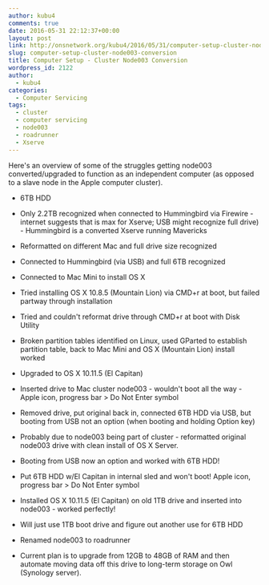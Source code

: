 ```yaml
---
author: kubu4
comments: true
date: 2016-05-31 22:12:37+00:00
layout: post
link: http://onsnetwork.org/kubu4/2016/05/31/computer-setup-cluster-node003-conversion/
slug: computer-setup-cluster-node003-conversion
title: Computer Setup - Cluster Node003 Conversion
wordpress_id: 2122
author:
  - kubu4
categories:
  - Computer Servicing
tags:
  - cluster
  - computer servicing
  - node003
  - roadrunner
  - Xserve
---
```


Here's an overview of some of the struggles getting node003 converted/upgraded to function as an independent computer (as opposed to a slave node in the Apple computer cluster).




    
  * 6TB HDD

    
  * Only 2.2TB recognized when connected to Hummingbird via Firewire - internet suggests that is max for Xserve; USB might recognize full drive) - Hummingbird is a converted Xserve running Mavericks

    
  * Reformatted on different Mac and full drive size recognized

    
  * Connected to Hummingbird (via USB) and full 6TB recognized

    
  * Connected to Mac Mini to install OS X

    
  * Tried installing OS X 10.8.5 (Mountain Lion) via CMD+r at boot, but failed partway through installation

    
  * Tried and couldn't reformat drive through CMD+r at boot with Disk Utility

    
  * Broken partition tables identified on Linux, used GParted to establish partition table, back to Mac Mini and OS X (Mountain Lion) install worked

    
  * Upgraded to OS X 10.11.5 (El Capitan)

    
  * Inserted drive to Mac cluster node003 - wouldn't boot all the way - Apple icon, progress bar > Do Not Enter symbol

    
  * Removed drive, put original back in, connected 6TB HDD via USB, but booting from USB not an option (when booting and holding Option key)

    
  * Probably due to node003 being part of cluster - reformatted original node003 drive with clean install of OS X Server.

    
  * Booting from USB now an option and worked with 6TB HDD!

    
  * Put 6TB HDD w/El Capitan in internal sled and won't boot! Apple icon, progress bar > Do Not Enter symbol

    
  * Installed OS X 10.11.5 (El Capitan) on old 1TB drive and inserted into node003 - worked perfectly!

    
  * Will just use 1TB boot drive and figure out another use for 6TB HDD

    
  * Renamed node003 to roadrunner

    
  * Current plan is to upgrade from 12GB to 48GB of RAM and then automate moving data off this drive to long-term storage on Owl (Synology server).


